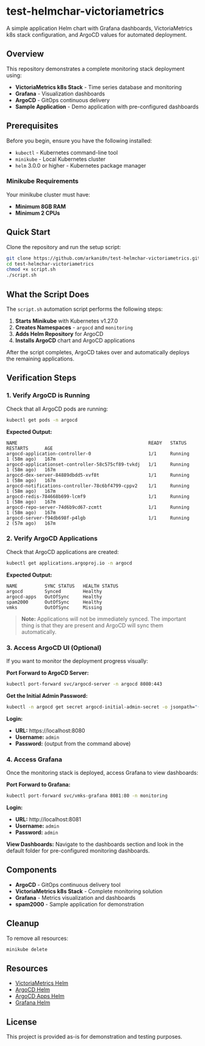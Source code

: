 # test-helmchar-victoriametrics

A simple application Helm chart with Grafana dashboards, VictoriaMetrics k8s stack configuration, and ArgoCD values for automated deployment.

## Overview

This repository demonstrates a complete monitoring stack deployment using:
- **VictoriaMetrics k8s Stack** - Time series database and monitoring
- **Grafana** - Visualization dashboards
- **ArgoCD** - GitOps continuous delivery
- **Sample Application** - Demo application with pre-configured dashboards

## Prerequisites

Before you begin, ensure you have the following installed:

- `kubectl` - Kubernetes command-line tool
- `minikube` - Local Kubernetes cluster
- `helm` 3.0.0 or higher - Kubernetes package manager

### Minikube Requirements

Your minikube cluster must have:
- **Minimum 8GB RAM**
- **Minimum 2 CPUs**

## Quick Start

Clone the repository and run the setup script:

```bash
git clone https://github.com/arkani0n/test-helmchar-victoriametrics.git
cd test-helmchar-victoriametrics
chmod +x script.sh
./script.sh
```

## What the Script Does

The `script.sh` automation script performs the following steps:

1. **Starts Minikube** with Kubernetes v1.27.0
2. **Creates Namespaces** - `argocd` and `monitoring`
3. **Adds Helm Repository** for ArgoCD
4. **Installs ArgoCD** chart and ArgoCD applications

After the script completes, ArgoCD takes over and automatically deploys the remaining applications.

## Verification Steps

### 1. Verify ArgoCD is Running

Check that all ArgoCD pods are running:

```bash
kubectl get pods -n argocd
```

**Expected Output:**

```
NAME                                                READY   STATUS    RESTARTS      AGE
argocd-application-controller-0                     1/1     Running   1 (58m ago)   167m
argocd-applicationset-controller-58c575cf89-tvkdj   1/1     Running   1 (58m ago)   167m
argocd-dex-server-84889dbdd5-xvf8t                  1/1     Running   1 (58m ago)   167m
argocd-notifications-controller-78c6bf4799-cppv2    1/1     Running   1 (58m ago)   167m
argocd-redis-784668b699-lcmf9                       1/1     Running   1 (58m ago)   167m
argocd-repo-server-74d6b9cd67-zcmtt                 1/1     Running   1 (58m ago)   167m
argocd-server-f94db698f-p4lgb                       1/1     Running   2 (57m ago)   167m
```

### 2. Verify ArgoCD Applications

Check that ArgoCD applications are created:

```bash
kubectl get applications.argoproj.io -n argocd
```

**Expected Output:**

```
NAME          SYNC STATUS   HEALTH STATUS
argocd        Synced        Healthy
argocd-apps   OutOfSync     Healthy
spam2000      OutOfSync     Healthy
vmks          OutOfSync     Missing
```

> **Note:** Applications will not be immediately synced. The important thing is that they are present and ArgoCD will sync them automatically.

### 3. Access ArgoCD UI (Optional)

If you want to monitor the deployment progress visually:

**Port Forward to ArgoCD Server:**

```bash
kubectl port-forward svc/argocd-server -n argocd 8080:443
```

**Get the Initial Admin Password:**

```bash
kubectl -n argocd get secret argocd-initial-admin-secret -o jsonpath="{.data.password}" | base64 -d
```

**Login:**
- **URL:** https://localhost:8080
- **Username:** `admin`
- **Password:** (output from the command above)

### 4. Access Grafana

Once the monitoring stack is deployed, access Grafana to view dashboards:

**Port Forward to Grafana:**

```bash
kubectl port-forward svc/vmks-grafana 8081:80 -n monitoring
```

**Login:**
- **URL:** http://localhost:8081
- **Username:** `admin`
- **Password:** `admin`

**View Dashboards:**
Navigate to the dashboards section and look in the default folder for pre-configured monitoring dashboards.

## Components

- **ArgoCD** - GitOps continuous delivery tool
- **VictoriaMetrics k8s Stack** - Complete monitoring solution
- **Grafana** - Metrics visualization and dashboards
- **spam2000** - Sample application for demonstration

## Cleanup

To remove all resources:

```bash
minikube delete
```

## Resources

- [VictoriaMetrics Helm](https://github.com/VictoriaMetrics/helm-charts/tree/master/charts/victoria-metrics-k8s-stack)
- [ArgoCD Helm](https://github.com/argoproj/argo-helm/tree/fix-argo-helm-3-18/charts/argo-cd)
- [ArgoCD Apps Helm](https://github.com/argoproj/argo-helm/tree/fix-argo-helm-3-18/charts/argocd-apps)
- [Grafana Helm](https://github.com/grafana/helm-charts/tree/main/charts/grafana)


## License

This project is provided as-is for demonstration and testing purposes.
